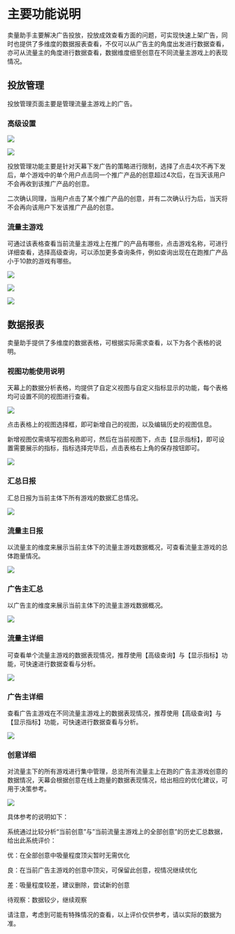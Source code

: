 # 主要功能说明

卖量助手主要解决广告投放，投放成效查看方面的问题，可实现快速上架广告，同时也提供了多维度的数据报表查看，不仅可以从广告主的角度出发进行数据查看，亦可从流量主的角度进行数据查看，数据维度细至创意在不同流量主游戏上的表现情况。

## 投放管理

投放管理页面主要是管理流量主游戏上的广告。

### 高级设置

![](../../.gitbook/assets/image%20%2880%29.png)

![](../../.gitbook/assets/image%20%2816%29.png)

投放管理功能主要是针对天幕下发广告的策略进行限制，选择了点击4次不再下发后，单个游戏中的单个用户点击同一个推广产品的创意超过4次后，在当天该用户不会再收到该推广产品的创意。

二次确认同理，当用户点击了某个推广产品的创意，并有二次确认行为后，当天将不会再向该用户下发该推广产品的创意。

### 流量主游戏

可通过该表格查看当前流量主游戏上在推广的产品有哪些，点击游戏名称，可进行详细查看，选择高级查询，可以添加更多查询条件，例如查询出现在在跑推广产品小于10款的游戏有哪些。

![](../../.gitbook/assets/image%20%2869%29.png)

![](../../.gitbook/assets/image%20%2820%29.png)

![](../../.gitbook/assets/image%20%2884%29.png)

## 数据报表

卖量助手提供了多维度的数据表格，可根据实际需求查看，以下为各个表格的说明。

### 视图功能使用说明

天幕上的数据分析表格，均提供了自定义视图与自定义指标显示的功能，每个表格均可设置不同的视图进行查看。

![](../../.gitbook/assets/image%20%28154%29.png)

点击表格上的视图选择框，即可新增自己的视图，以及编辑历史的视图信息。

新增视图仅需填写视图名称即可，然后在当前视图下，点击【显示指标】，即可设置需要展示的指标，指标选择完毕后，点击表格右上角的保存按钮即可。

![](../../.gitbook/assets/image%20%2876%29.png)

### 汇总日报

汇总日报为当前主体下所有游戏的数据汇总情况。

![](../../.gitbook/assets/image%20%2811%29.png)

### 流量主日报

以流量主的维度来展示当前主体下的流量主游戏数据概况，可查看流量主游戏的总体跑量情况。

![](../../.gitbook/assets/image%20%28144%29.png)

### 广告主汇总

以广告主的维度来展示当前主体下的流量主游戏数据概况。

![](../../.gitbook/assets/image%20%28137%29.png)

### 流量主详细

可查看单个流量主游戏的数据表现情况，推荐使用【高级查询】与【显示指标】功能，可快速进行数据查看与分析。

![](../../.gitbook/assets/image%20%28135%29.png)

### 广告主详细

查看广告主游戏在不同流量主游戏上的数据表现情况，推荐使用【高级查询】与【显示指标】功能，可快速进行数据查看与分析。

![](../../.gitbook/assets/image%20%2849%29.png)

### 创意详细

对流量主下的所有游戏进行集中管理，总览所有流量主上在跑的广告主游戏创意的数据情况，天幕会根据创意在线上跑量的数据表现情况，给出相应的优化建议，可用于决策参考。

![](../../.gitbook/assets/image%20%28110%29.png)

具体参考的说明如下：

系统通过比较分析“当前创意”与”当前流量主游戏上的全部创意”的历史汇总数据，给出此系统评价：

优：在全部创意中吸量程度顶尖暂时无需优化 

良：在当前广告主游戏的创意中顶尖，可保留此创意，视情况继续优化

差：吸量程度较差，建议删除，尝试新的创意 

待观察：数据较少，继续观察

请注意，考虑到可能有特殊情况的查看，以上评价仅供参考，请以实际的数据为准。

